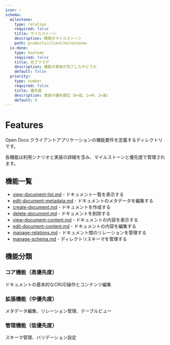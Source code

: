 ```yaml
---
icon: ⚡
schema:
  milestone:
    type: relation
    required: false
    title: マイルストーン
    description: 開発のマイルストーン
    path: products/client/milestones
  is-done:
    type: boolean
    required: false
    title: 完了フラグ
    description: 機能の実装が完了したかどうか
    default: false
  priority:
    type: number
    required: false
    title: 優先度
    description: 実装の優先順位（0=低、1=中、2=高）
    default: 0
---
```


# Features

Open Docs クライアントアプリケーションの機能要件を定義するディレクトリです。

各機能は利用シナリオと実装の詳細を含み、マイルストーンと優先度で管理されます。

## 機能一覧

- [view-document-list.md](./view-document-list.md) - ドキュメント一覧を表示する
- [edit-document-metadata.md](./edit-document-metadata.md) - ドキュメントのメタデータを編集する
- [create-document.md](./create-document.md) - ドキュメントを作成する
- [delete-document.md](./delete-document.md) - ドキュメントを削除する
- [view-document-content.md](./view-document-content.md) - ドキュメントの内容を表示する
- [edit-document-content.md](./edit-document-content.md) - ドキュメントの内容を編集する
- [manage-relations.md](./manage-relations.md) - ドキュメント間のリレーションを管理する
- [manage-schema.md](./manage-schema.md) - ディレクトリスキーマを管理する

## 機能分類

### コア機能（高優先度）
ドキュメントの基本的なCRUD操作とコンテンツ編集

### 拡張機能（中優先度）
メタデータ編集、リレーション管理、テーブルビュー

### 管理機能（低優先度）
スキーマ管理、バリデーション設定
